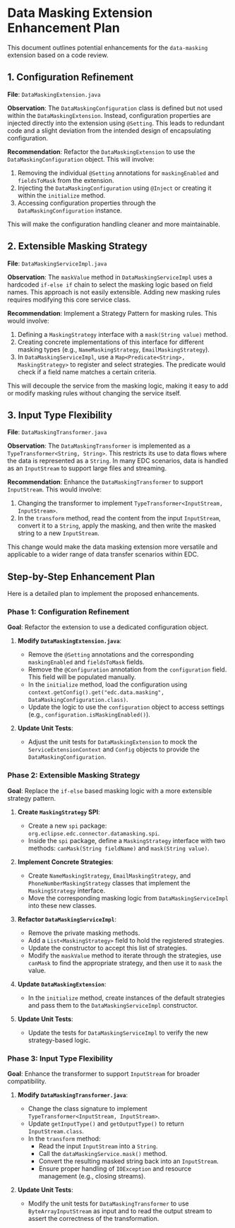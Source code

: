 # Data Masking Extension Enhancement Plan

This document outlines potential enhancements for the `data-masking` extension based on a code review.

## 1. Configuration Refinement

**File**: `DataMaskingExtension.java`

**Observation**:
The `DataMaskingConfiguration` class is defined but not used within the `DataMaskingExtension`. Instead, configuration properties are injected directly into the extension using `@Setting`. This leads to redundant code and a slight deviation from the intended design of encapsulating configuration.

**Recommendation**:
Refactor the `DataMaskingExtension` to use the `DataMaskingConfiguration` object. This will involve:
1.  Removing the individual `@Setting` annotations for `maskingEnabled` and `fieldsToMask` from the extension.
2.  Injecting the `DataMaskingConfiguration` using `@Inject` or creating it within the `initialize` method.
3.  Accessing configuration properties through the `DataMaskingConfiguration` instance.

This will make the configuration handling cleaner and more maintainable.

## 2. Extensible Masking Strategy

**File**: `DataMaskingServiceImpl.java`

**Observation**:
The `maskValue` method in `DataMaskingServiceImpl` uses a hardcoded `if-else if` chain to select the masking logic based on field names. This approach is not easily extensible. Adding new masking rules requires modifying this core service class.

**Recommendation**:
Implement a Strategy Pattern for masking rules. This would involve:
1.  Defining a `MaskingStrategy` interface with a `mask(String value)` method.
2.  Creating concrete implementations of this interface for different masking types (e.g., `NameMaskingStrategy`, `EmailMaskingStrategy`).
3.  In `DataMaskingServiceImpl`, use a `Map<Predicate<String>, MaskingStrategy>` to register and select strategies. The predicate would check if a field name matches a certain criteria.

This will decouple the service from the masking logic, making it easy to add or modify masking rules without changing the service itself.

## 3. Input Type Flexibility

**File**: `DataMaskingTransformer.java`

**Observation**:
The `DataMaskingTransformer` is implemented as a `TypeTransformer<String, String>`. This restricts its use to data flows where the data is represented as a `String`. In many EDC scenarios, data is handled as an `InputStream` to support large files and streaming.

**Recommendation**:
Enhance the `DataMaskingTransformer` to support `InputStream`. This would involve:
1.  Changing the transformer to implement `TypeTransformer<InputStream, InputStream>`.
2.  In the `transform` method, read the content from the input `InputStream`, convert it to a `String`, apply the masking, and then write the masked string to a new `InputStream`.

This change would make the data masking extension more versatile and applicable to a wider range of data transfer scenarios within EDC.

## Step-by-Step Enhancement Plan

Here is a detailed plan to implement the proposed enhancements.

### Phase 1: Configuration Refinement

**Goal**: Refactor the extension to use a dedicated configuration object.

1.  **Modify `DataMaskingExtension.java`**:
    *   Remove the `@Setting` annotations and the corresponding `maskingEnabled` and `fieldsToMask` fields.
    *   Remove the `@Configuration` annotation from the `configuration` field. This field will be populated manually.
    *   In the `initialize` method, load the configuration using `context.getConfig().get("edc.data.masking", DataMaskingConfiguration.class)`.
    *   Update the logic to use the `configuration` object to access settings (e.g., `configuration.isMaskingEnabled()`).

2.  **Update Unit Tests**:
    *   Adjust the unit tests for `DataMaskingExtension` to mock the `ServiceExtensionContext` and `Config` objects to provide the `DataMaskingConfiguration`.

### Phase 2: Extensible Masking Strategy

**Goal**: Replace the `if-else` based masking logic with a more extensible strategy pattern.

1.  **Create `MaskingStrategy` SPI**:
    *   Create a new `spi` package: `org.eclipse.edc.connector.datamasking.spi`.
    *   Inside the `spi` package, define a `MaskingStrategy` interface with two methods: `canMask(String fieldName)` and `mask(String value)`.

2.  **Implement Concrete Strategies**:
    *   Create `NameMaskingStrategy`, `EmailMaskingStrategy`, and `PhoneNumberMaskingStrategy` classes that implement the `MaskingStrategy` interface.
    *   Move the corresponding masking logic from `DataMaskingServiceImpl` into these new classes.

3.  **Refactor `DataMaskingServiceImpl`**:
    *   Remove the private masking methods.
    *   Add a `List<MaskingStrategy>` field to hold the registered strategies.
    *   Update the constructor to accept this list of strategies.
    *   Modify the `maskValue` method to iterate through the strategies, use `canMask` to find the appropriate strategy, and then use it to `mask` the value.

4.  **Update `DataMaskingExtension`**:
    *   In the `initialize` method, create instances of the default strategies and pass them to the `DataMaskingServiceImpl` constructor.

5.  **Update Unit Tests**:
    *   Update the tests for `DataMaskingServiceImpl` to verify the new strategy-based logic.

### Phase 3: Input Type Flexibility

**Goal**: Enhance the transformer to support `InputStream` for broader compatibility.

1.  **Modify `DataMaskingTransformer.java`**:
    *   Change the class signature to implement `TypeTransformer<InputStream, InputStream>`.
    *   Update `getInputType()` and `getOutputType()` to return `InputStream.class`.
    *   In the `transform` method:
        *   Read the input `InputStream` into a `String`.
        *   Call the `dataMaskingService.mask()` method.
        *   Convert the resulting masked string back into an `InputStream`.
        *   Ensure proper handling of `IOException` and resource management (e.g., closing streams).

2.  **Update Unit Tests**:
    *   Modify the unit tests for `DataMaskingTransformer` to use `ByteArrayInputStream` as input and to read the output stream to assert the correctness of the transformation.
